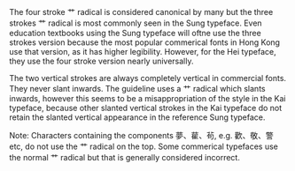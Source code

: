 The four stroke 艹 radical is considered canonical by many but the three strokes 艹 radical is most commonly seen in the Sung typeface. Even education textbooks using the Sung typeface will oftne use the three strokes version because the most popular commerical fonts in Hong Kong use that version, as it has higher legibility. However, for the Hei typeface, they use the four stroke version nearly universally.

The two vertical strokes are always completely vertical in commercial fonts. They never slant inwards. The guideline uses a 艹 radical which slants inwards, however this seems to be a misappropriation of the style in the Kai typeface, because other slanted vertical strokes in the Kai typeface do not retain the slanted vertical appearance in the reference Sung typeface.

Note: Characters containing the components 夢、雚、茍, e.g. 歡、敬、警 etc, do not use the 艹 radical on the top. Some commerical typefaces use the normal 艹 radical but that is generally considered incorrect.
